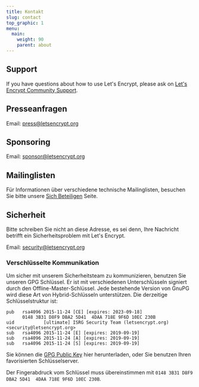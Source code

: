```yaml
---
title: Kontakt
slug: contact
top_graphic: 1
menu:
  main:
    weight: 90
    parent: about
---
```


## Support

If you have questions about how to use Let's Encrypt, please ask on [Let's Encrypt Community Support](https://community.letsencrypt.org/).

## Presseanfragen

Email: [press@letsencrypt.org](mailto:press@letsencrypt.org)

## Sponsoring

Email: [sponsor@letsencrypt.org](mailto:sponsor@letsencrypt.org)

## Mailinglisten

Für Informationen über verschiedene technische Mailinglisten, besuchen Sie bitte unsere [Sich Beteiligen](/getinvolved/) Seite.

## Sicherheit

Bitte schreiben Sie nicht an diese Adresse, es sei denn, Ihre Nachricht betrifft ein Sicherheitsproblem mit Let's Encrypt.

Email: [security@letsencrypt.org](mailto:security@letsencrypt.org)

### Verschlüsselte Kommunikation

Um sicher mit unserem Sicherheitsteam zu kommunizieren, benutzen Sie unseren GPG Schlüssel.
Er ist mit verschiedenen Unterschlüsseln signiert durch den Offline-Master-Schlüssel.
Jede bestehende Version von GnuPG wird diese Art von Hybrid-Schlüsseln unterstützen.
Die derzeitige Schlüsselstruktur ist:

```
pub   rsa4096 2015-11-24 [CE] [expires: 2023-09-18]
      0148 3B31 D8F9 DBA2 5D41  4DAA 718E 9F6D 10EC 230B
uid           [ultimate] ISRG Security Team (letsencrypt.org) <security@letsencrypt.org>
sub   rsa4096 2015-11-24 [E] [expires: 2019-09-19]
sub   rsa4096 2015-11-24 [A] [expires: 2019-09-19]
sub   rsa4096 2015-11-24 [S] [expires: 2019-09-19]
```

Sie können die [GPG Public Key](/security_letsencrypt.org-publickey.asc) hier herunterladen,
oder Sie benutzen Ihren favorisierten Schlüsselserver.

Der Fingerabdruck vom Schlüssel muss übereinstimmen mit `0148 3B31 D8F9 DBA2 5D41  4DAA 718E 9F6D 10EC 230B`.
